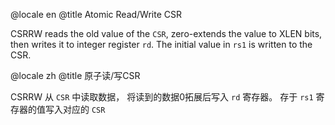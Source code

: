 @locale en
@title Atomic Read/Write CSR

CSRRW reads the old value of the `CSR`, zero-extends the value to XLEN bits, then writes it to integer register `rd`. The initial value in `rs1` is written to the CSR.

@locale zh
@title 原子读/写CSR

CSRRW 从 `CSR` 中读取数据， 将读到的数据0拓展后写入 `rd` 寄存器。 存于 `rs1` 寄存器的值写入对应的 `CSR`

</container>
